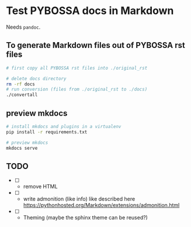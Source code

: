 # Test PYBOSSA docs in Markdown

Needs `pandoc`.

## To generate Markdown files out of PYBOSSA rst files
```bash
# first copy all PYBOSSA rst files into ./original_rst

# delete docs directory
rm -rf docs
# run conversion (files from ./original_rst to ./docs)
./convertall
```

## preview mkdocs

```bash
# install mkdocs and plugins in a virtualenv
pip install -r requirements.txt

# preview mkdocs
mkdocs serve
```

## TODO

* [ ] - remove HTML
* [ ] - write admonition (like info) like described here <https://pythonhosted.org/Markdown/extensions/admonition.html>
* [ ] - Theming (maybe the sphinx theme can be reused?)